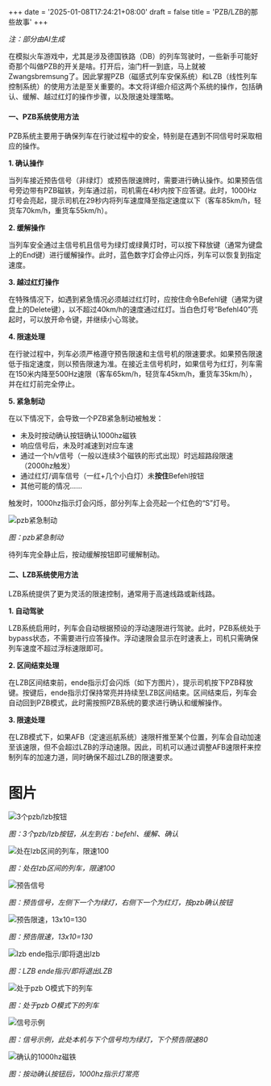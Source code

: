 +++
date = '2025-01-08T17:24:21+08:00'
draft = false
title = 'PZB/LZB的那些故事'
+++

*注：部分由AI生成*


在模拟火车游戏中，尤其是涉及德国铁路（DB）的列车驾驶时，一些新手可能好奇那个叫做PZB的开关是啥。打开后，油门杆一到底，马上就被Zwangsbremsung了。因此掌握PZB（磁感式列车安保系统）和LZB（线性列车控制系统）的使用方法是至关重要的。本文将详细介绍这两个系统的操作，包括确认、缓解、越过红灯的操作步骤，以及限速处理策略。

#### 一、PZB系统使用方法

PZB系统主要用于确保列车在行驶过程中的安全，特别是在遇到不同信号时采取相应的操作。

**1. 确认操作**

当列车接近预告信号（非绿灯）或预告限速牌时，需要进行确认操作。如果预告信号旁边带有PZB磁铁，列车通过前，司机需在4秒内按下应答键。此时，1000Hz灯号会亮起，提示司机在29秒内将列车速度降至指定速度以下（客车85km/h，轻货车70km/h，重货车55km/h）。

**2. 缓解操作**

当列车安全通过主信号机且信号为绿灯或绿黄灯时，可以按下释放键（通常为键盘上的End键）进行缓解操作。此时，蓝色数字灯会停止闪烁，列车可以恢复到指定速度。


**3. 越过红灯操作**

在特殊情况下，如遇到紧急情况必须越过红灯时，应按住命令Befehl键（通常为键盘上的Delete键），以不超过40km/h的速度通过红灯。当白色灯号“Befehl40”亮起时，可以放开命令键，并继续小心驾驶。

**4. 限速处理**

在行驶过程中，列车必须严格遵守预告限速和主信号机的限速要求。如果预告限速低于指定速度，则以预告限速为准。在接近主信号机时，如果信号为红灯，列车需在150米内降至500Hz速限（客车65km/h，轻货车45km/h，重货车35km/h），并在红灯前完全停止。

**5. 紧急制动**

在以下情况下，会导致一个PZB紧急制动被触发：

- 未及时按动确认按钮确认1000hz磁铁
- 响应信号后，未及时减速到对应车速
- 通过一个h/v信号（一般以连续3个磁铁的形式出现）时远超路段限速（2000hz触发）
- 通过红灯/调车信号（一红+几个小白灯）未**按住**Befehl按钮
- 其他可能的情况……

触发时，1000hz指示灯会闪烁，部分列车上会亮起一个红色的“S”灯号。

![pzb紧急制动](https://raw.githubusercontent.com/sysdl132/lfs/refs/heads/img/website-static/20241221191952_1.jpg)

*图：pzb紧急制动*

待列车完全静止后，按动缓解按钮即可缓解制动。

#### 二、LZB系统使用方法

LZB系统提供了更为灵活的限速控制，通常用于高速线路或新线路。

**1. 自动驾驶**

LZB系统启用时，列车会自动根据预设的浮动速限进行驾驶。此时，PZB系统处于bypass状态，不需要进行应答操作。浮动速限会显示在时速表上，司机只需确保列车速度不超过浮标速限即可。

**2. 区间结束处理**

在LZB区间结束前，ende指示灯会闪烁（如下方图片），提示司机按下PZB释放键。按键后，ende指示灯保持常亮并持续至LZB区间结束。区间结束后，列车会自动回到PZB模式，此时需按照PZB系统的要求进行确认和缓解操作。

**3. 限速处理**

在LZB模式下，如果AFB（定速巡航系统）速限杆推至某个位置，列车会自动加速至该速限，但不会超过LZB的浮动速限。因此，司机可以通过调整AFB速限杆来控制列车的加速力道，同时确保不超过LZB的限速要求。

# 图片

![3个pzb/lzb按钮](https://raw.githubusercontent.com/sysdl132/lfs/refs/heads/img/website-static/20250108180121_1.jpg)

*图：3个pzb/lzb按钮，从左到右：befehl、缓解、确认*

![处在lzb区间的列车，限速100](https://raw.githubusercontent.com/sysdl132/lfs/refs/heads/img/website-static/20250108180252_1.jpg)

*图：处在lzb区间的列车，限速100*

![预告信号](https://raw.githubusercontent.com/sysdl132/lfs/refs/heads/img/website-static/20250108180344_1.jpg)

*图：预告信号，左侧下一个为绿灯，右侧下一个为红灯，按pzb确认按钮*

![预告限速，13x10=130](https://raw.githubusercontent.com/sysdl132/lfs/refs/heads/img/website-static/20250108180438_1.jpg)

*图：预告限速，13x10=130*

![lzb ende指示/即将退出lzb](https://raw.githubusercontent.com/sysdl132/lfs/refs/heads/img/website-static/20250108180527_1.jpg)

*图：LZB ende指示/即将退出LZB*

![处于pzb O模式下的列车](https://raw.githubusercontent.com/sysdl132/lfs/refs/heads/img/website-static/20250108180628_1.jpg)

*图：处于pzb O模式下的列车*

![信号示例](https://raw.githubusercontent.com/sysdl132/lfs/refs/heads/img/website-static/20250108180819_1.jpg)

*图：信号示例，此处本机与下个信号均为绿灯，下个预告限速80*

![确认的1000hz磁铁](https://raw.githubusercontent.com/sysdl132/lfs/refs/heads/img/website-static/20250108180928_1.jpg)

*图：按动确认按钮后，1000hz指示灯常亮*